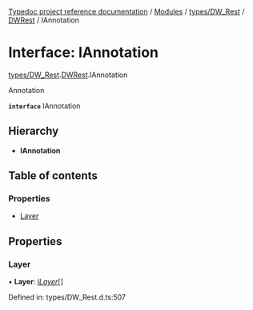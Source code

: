 [Typedoc project reference documentation](../README.md) / [Modules](../modules.md) / [types/DW_Rest](../modules/types_dw_rest.md) / [DWRest](../modules/types_dw_rest.dwrest.md) / IAnnotation

# Interface: IAnnotation

[types/DW_Rest](../modules/types_dw_rest.md).[DWRest](../modules/types_dw_rest.dwrest.md).IAnnotation

Annotation

**`interface`** IAnnotation

## Hierarchy

* **IAnnotation**

## Table of contents

### Properties

- [Layer](types_dw_rest.dwrest.iannotation.md#layer)

## Properties

### Layer

• **Layer**: [*ILayer*](types_dw_rest.dwrest.ilayer.md)[]

Defined in: types/DW_Rest.d.ts:507
